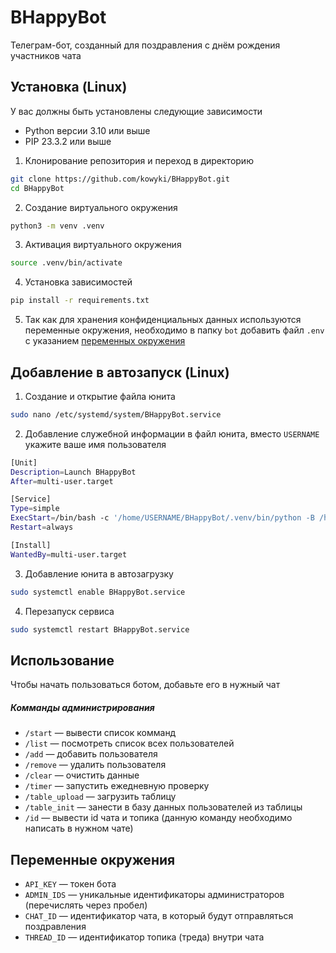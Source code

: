 # BHappyBot
Телеграм-бот, созданный для поздравления с днём рождения участников чата
## Установка (Linux)
У вас должны быть установлены следующие зависимости
- Python версии 3.10 или выше
- PIP 23.3.2 или выше

1. Клонирование репозитория и переход в директорию
```sh
git clone https://github.com/kowyki/BHappyBot.git
cd BHappyBot
```
2. Создание виртуального окружения
```sh
python3 -m venv .venv
```
3. Активация виртуального окружения
```sh
source .venv/bin/activate
```
4. Установка зависимостей
```sh
pip install -r requirements.txt
```
5. Так как для хранения конфиденциальных данных используются переменные окружения, необходимо в папку `bot` добавить файл `.env` с указанием [переменных окружения](https://github.com/kowyki/BHappyBot#переменные-окружения)
## Добавление в автозапуск (Linux)
1. Создание и открытие файла юнита
```sh
sudo nano /etc/systemd/system/BHappyBot.service
``` 
2. Добавление служебной информации в файл юнита, вместо `USERNAME` укажите ваше имя пользователя
```sh
[Unit]
Description=Launch BHappyBot
After=multi-user.target

[Service]
Type=simple
ExecStart=/bin/bash -c '/home/USERNAME/BHappyBot/.venv/bin/python -B /home/USERNAME/BHappyBot/run.py'
Restart=always

[Install]
WantedBy=multi-user.target
```
3. Добавление юнита в автозагрузку
```sh 
sudo systemctl enable BHappyBot.service
``` 
4. Перезапуск сервиса
```sh
sudo systemctl restart BHappyBot.service
```
## Использование
Чтобы начать пользоваться ботом, добавьте его в нужный чат
##### Комманды администрирования
- `/start` — вывести список комманд 
- `/list` — посмотреть список всех пользователей
- `/add` — добавить пользователя
- `/remove` — удалить пользователя
- `/clear` — очистить данные
- `/timer` — запустить ежедневную проверку
- `/table_upload` — загрузить таблицу
- `/table_init` —  занести в базу данных пользователей из таблицы
- `/id` — вывести id чата и топика (данную команду необходимо написать в нужном чате)
## Переменные окружения
- `API_KEY` — токен бота
- `ADMIN_IDS` — уникальные идентификаторы администраторов (перечислять через пробел)
- `CHAT_ID` — идентификатор чата, в который будут отправляться поздравления
- `THREAD_ID` — идентификатор топика (треда) внутри чата